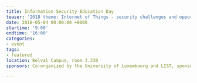 ```yaml
---
title: Information Security Education Day
teaser: '2018 theme: Internet of Things - security challenges and opportunities'
date: 2018-05-04 00:00:00 +0000
startime: '9:00'
endtime: '16:00'
categories:
- event
tags:
- featured
location: Belval Campus, room 3.330
sponsors: Co-organized by the University of Luxembourg and LIST, sponsored by CLUSIL

---
```

